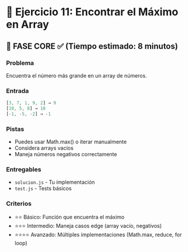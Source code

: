 # 🧩 Ejercicio 11: Encontrar el Máximo en Array

## 🎯 FASE CORE ✅ (Tiempo estimado: 8 minutos)

### **Problema**

Encuentra el número más grande en un array de números.

### **Entrada**

```javascript
[3, 7, 1, 9, 2] → 9
[10, 5, 8] → 10
[-1, -5, -2] → -1
```

### **Pistas**

- Puedes usar Math.max() o iterar manualmente
- Considera arrays vacíos
- Maneja números negativos correctamente

### **Entregables**

- `solucion.js` - Tu implementación
- `test.js` - Tests básicos

### **Criterios**

- ⭐⭐ Básico: Función que encuentra el máximo
- ⭐⭐⭐ Intermedio: Maneja casos edge (array vacío, negativos)
- ⭐⭐⭐⭐ Avanzado: Múltiples implementaciones (Math.max, reduce, for loop)
